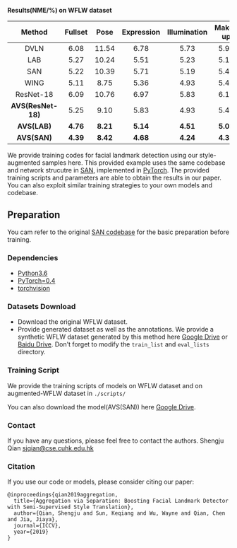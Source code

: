 **Results(NME/%) on WFLW dataset**

| Method | Fullset | Pose | Expression | Illumination | Make-up | Occlusion | Blur |
| :-----------------: | :-----------: | :------: | :------: | :------: | :------: | :------: | :------: |
| DVLN | 6.08 | 11.54 | 6.78 | 5.73 | 5.98 | 7.33 | 6.88 |
| LAB | 5.27 | 10.24 | 5.51 | 5.23 | 5.15 | 6.79 | 6.32 |
| SAN | 5.22 | 10.39 | 5.71 | 5.19 | 5.49 | 6.83 | 5.80 |
| WING | 5.11 | 8.75 | 5.36 | 4.93 | 5.41 | 6.37 | 5.81 |
| ResNet-18 | 6.09 | 10.76 | 6.97 | 5.83 | 6.19 | 7.15 | 6.67 |
| **AVS(ResNet-18)** | 5.25 | 9.10 | 5.83 | 4.93 | 5.47 | 6.26 | 5.86 |
| **AVS(LAB)** | **4.76** | **8.21** | **5.14** | **4.51** | **5.00** | **5.76** | **5.43** |
| **AVS(SAN)** | **4.39** | **8.42** | **4.68** | **4.24** | **4.37** | **5.60** | **4.86** |

We provide training codes for facial landmark detection using our style-augmented samples here. This provided example uses the same codebase and network strucutre in [SAN](https://d-x-y.github.io/publication/style-aggregation-network), implemented in [PyTorch](pytorch.org). The provided training scripts and parameters are able to obtain the results in our paper. You can also exploit similar training strategies to your own models and codebase.

## Preparation
You cam refer to the original [SAN codebase](https://github.com/TheSouthFrog/SAN) for the basic preparation before training.


### Dependencies
- [Python3.6](https://www.anaconda.com/download/#linux)
- [PyTorch=0.4](http://pytorch.org/)
- [torchvision](http://pytorch.org/docs/master/torchvision)

### Datasets Download
- Download the original WFLW dataset.
- Provide generated dataset as well as the annotations. We provide a synthetic WFLW dataset generated by this method here [Google Drive](https://drive.google.com/file/d/1bddYn6zQHFORKqZXm5vYTwB4Mn2UKwGb/view?usp=sharing) or [Baidu Drive](https://pan.baidu.com/s/1cJl_sL7NoQFApomTTv6-ew). Don't forget to modify the ```train_list``` and ```eval_lists``` directory.

### Training Script

We provide the training scripts of models on WFLW dataset and on augmented-WFLW dataset in ```./scripts/```


You can also download the model(AVS(SAN)) here [Google Drive](https://drive.google.com/open?id=1ofTpgtKX9zNbyFuyL6JIEpnVlcDjgOPQ).

### Contact
If you have any questions, please feel free to contact the authors.
Shengju Qian sjqian@cse.cuhk.edu.hk

### Citation

If you use our code or models, please consider citing our paper:

```
@inproceedings{qian2019aggregation,
  title={Aggregation via Separation: Boosting Facial Landmark Detector with Semi-Supervised Style Translation},
  author={Qian, Shengju and Sun, Keqiang and Wu, Wayne and Qian, Chen and Jia, Jiaya},
  journal={ICCV},
  year={2019}
}

